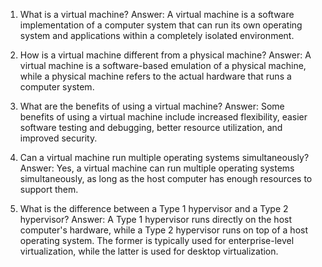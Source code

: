 1. What is a virtual machine?
Answer: A virtual machine is a software implementation of a computer system that can run its own operating system and applications within a completely isolated environment.

2. How is a virtual machine different from a physical machine?
Answer: A virtual machine is a software-based emulation of a physical machine, while a physical machine refers to the actual hardware that runs a computer system.

3. What are the benefits of using a virtual machine?
Answer: Some benefits of using a virtual machine include increased flexibility, easier software testing and debugging, better resource utilization, and improved security.

4. Can a virtual machine run multiple operating systems simultaneously?
Answer: Yes, a virtual machine can run multiple operating systems simultaneously, as long as the host computer has enough resources to support them.

5. What is the difference between a Type 1 hypervisor and a Type 2 hypervisor?
Answer: A Type 1 hypervisor runs directly on the host computer's hardware, while a Type 2 hypervisor runs on top of a host operating system. The former is typically used for enterprise-level virtualization, while the latter is used for desktop virtualization.